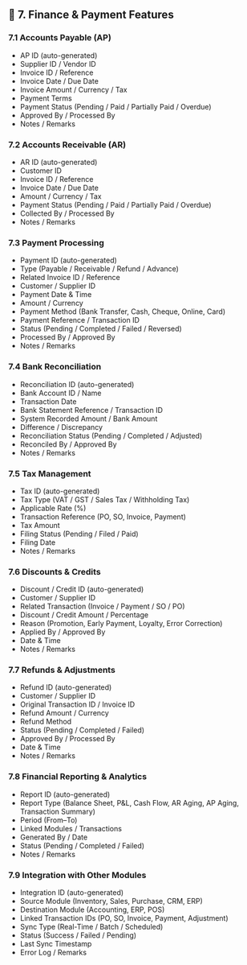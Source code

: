 ## 🔹 7. Finance & Payment Features

### 7.1 Accounts Payable (AP)
- AP ID (auto-generated)
- Supplier ID / Vendor ID
- Invoice ID / Reference
- Invoice Date / Due Date
- Invoice Amount / Currency / Tax
- Payment Terms
- Payment Status (Pending / Paid / Partially Paid / Overdue)
- Approved By / Processed By
- Notes / Remarks

### 7.2 Accounts Receivable (AR)
- AR ID (auto-generated)
- Customer ID
- Invoice ID / Reference
- Invoice Date / Due Date
- Amount / Currency / Tax
- Payment Status (Pending / Paid / Partially Paid / Overdue)
- Collected By / Processed By
- Notes / Remarks

### 7.3 Payment Processing
- Payment ID (auto-generated)
- Type (Payable / Receivable / Refund / Advance)
- Related Invoice ID / Reference
- Customer / Supplier ID
- Payment Date & Time
- Amount / Currency
- Payment Method (Bank Transfer, Cash, Cheque, Online, Card)
- Payment Reference / Transaction ID
- Status (Pending / Completed / Failed / Reversed)
- Processed By / Approved By
- Notes / Remarks

### 7.4 Bank Reconciliation
- Reconciliation ID (auto-generated)
- Bank Account ID / Name
- Transaction Date
- Bank Statement Reference / Transaction ID
- System Recorded Amount / Bank Amount
- Difference / Discrepancy
- Reconciliation Status (Pending / Completed / Adjusted)
- Reconciled By / Approved By
- Notes / Remarks

### 7.5 Tax Management
- Tax ID (auto-generated)
- Tax Type (VAT / GST / Sales Tax / Withholding Tax)
- Applicable Rate (%)
- Transaction Reference (PO, SO, Invoice, Payment)
- Tax Amount
- Filing Status (Pending / Filed / Paid)
- Filing Date
- Notes / Remarks

### 7.6 Discounts & Credits
- Discount / Credit ID (auto-generated)
- Customer / Supplier ID
- Related Transaction (Invoice / Payment / SO / PO)
- Discount / Credit Amount / Percentage
- Reason (Promotion, Early Payment, Loyalty, Error Correction)
- Applied By / Approved By
- Date & Time
- Notes / Remarks

### 7.7 Refunds & Adjustments
- Refund ID (auto-generated)
- Customer / Supplier ID
- Original Transaction ID / Invoice ID
- Refund Amount / Currency
- Refund Method
- Status (Pending / Completed / Failed)
- Approved By / Processed By
- Date & Time
- Notes / Remarks

### 7.8 Financial Reporting & Analytics
- Report ID (auto-generated)
- Report Type (Balance Sheet, P&L, Cash Flow, AR Aging, AP Aging, Transaction Summary)
- Period (From–To)
- Linked Modules / Transactions
- Generated By / Date
- Status (Pending / Completed / Failed)
- Notes / Remarks

### 7.9 Integration with Other Modules
- Integration ID (auto-generated)
- Source Module (Inventory, Sales, Purchase, CRM, ERP)
- Destination Module (Accounting, ERP, POS)
- Linked Transaction IDs (PO, SO, Invoice, Payment, Adjustment)
- Sync Type (Real-Time / Batch / Scheduled)
- Status (Success / Failed / Pending)
- Last Sync Timestamp
- Error Log / Remarks

